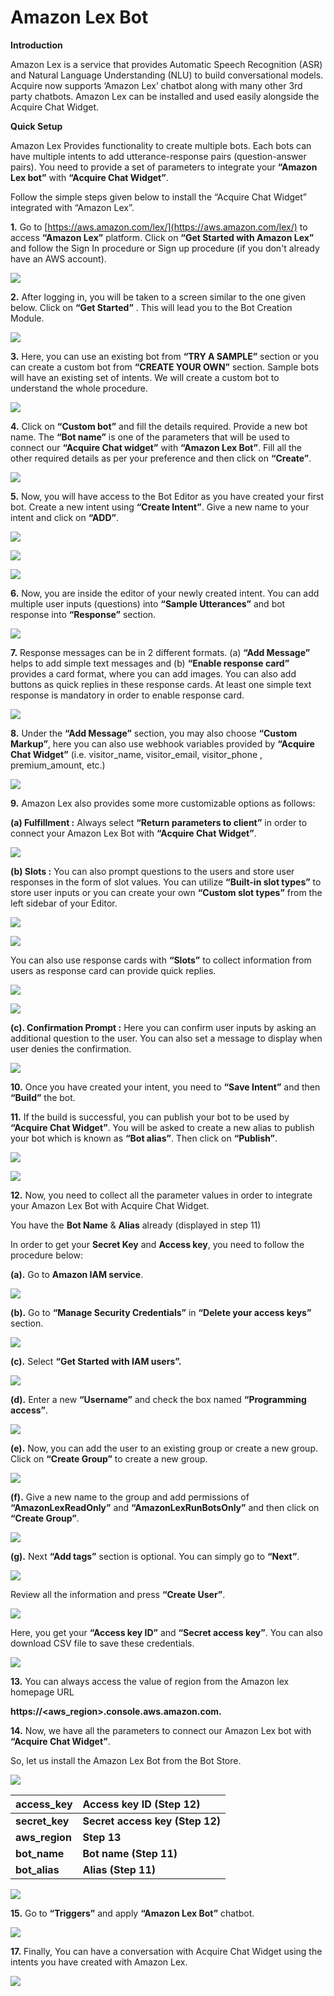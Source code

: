 # Amazon Lex Bot

**Introduction**

Amazon Lex is a service that provides Automatic Speech Recognition \(ASR\) and Natural Language Understanding \(NLU\) to build conversational models. Acquire now supports ‘Amazon Lex’ chatbot along with many other 3rd party chatbots. Amazon Lex can be installed and used easily alongside the Acquire Chat Widget.

**Quick Setup**

Amazon Lex Provides functionality to create multiple bots. Each bots can have multiple intents to add utterance-response pairs \(question-answer pairs\). You need to provide a set of parameters to integrate your **“Amazon Lex bot”** with **“Acquire Chat Widget”**.

Follow the simple steps given below to install the “Acquire Chat Widget” integrated with “Amazon Lex”.

**1.** Go to [https://aws.amazon.com/lex/](https://aws.amazon.com/lex/) to access **“Amazon Lex”** platform. Click on **“Get Started with Amazon Lex”** and follow the Sign In procedure or Sign up procedure \(if you don't already have an AWS account\).

![](https://lh3.googleusercontent.com/MhREm3s_1SPCD7CZWkQQXoVBYHX1yUJcpT-HkwdpuvsUFRqsqDthq5ZQrz9QYMuGZd-JBiX53aO0abagVJWP1LUShs8HWBfNkXQ53hbjR_K9HdxghV-99RgB7REZwVjMh1UzZOmh)

**2.** After logging in, you will be taken to a screen similar to the one given below. Click on **“Get Started”** . This will lead you to the Bot Creation Module.

![](https://lh6.googleusercontent.com/96R7IrsyfZf4xy7lntkSxT_j7MBWAt8_GIX1oImrivrsxXJJhpn1RBdp6pMJZ5BUNNQg1Se_51_-iVVoHbBAZ8ykba53fp9vLeOj6SLE2AsWOLxkad2LqNbz1_ZlLYv_RXa8a5iv)

**3.** Here, you can use an existing bot from **“TRY A SAMPLE”** section or you can create a custom bot from **“CREATE YOUR OWN”** section. Sample bots will have an existing set of intents. We will create a custom bot to understand the whole procedure.

![](https://lh3.googleusercontent.com/upEhSqHkrF6aHbKkm9tp1zSGxQmUc3SXfF_W2z29PekRYfP8k3rRARIfwK-XvNJuBtr6wUFiBp9E3prbDKyC8oahbl4vn1EDgK1NgUcU90y6bYp4bgpuuZNgGKjpy0RXI7m4oRHW)

**4.** Click on **“Custom bot”** and fill the details required. Provide a new bot name. The **“Bot name”** is one of the parameters that will be used to connect our **“Acquire Chat widget”** with **“Amazon Lex Bot”**. Fill all the other required details as per your preference and then click on **“Create”**.

![](https://lh5.googleusercontent.com/K8h-7snnqUR8KREm0vzL2NuoatfQk-fkhse9Cln1qgm4etpDE7iYwec4fpt_PTzErvovML6-c-i33YTYkFxvCWgcPTgfldYDYxtw_wmJ759UdcitieiirHyC4pqE3FLEp9Sc0PkJ)

**5.** Now, you will have access to the Bot Editor as you have created your first bot. Create a new intent using **“Create Intent”**. Give a new name to your intent and click on **“ADD”**.

![](https://lh5.googleusercontent.com/wmPT1Q2mF8Zb1XF6umO4jlXxR256jJ92tYqa1axNFTWd1yUhYEafZCjkDBIycM2orj9uXUkPsYwoIj_03CYJlZuSq-nqNrf-qr0ySXTzyxa_mlNFlQc_Uw-CENoUDgFzyHLmWgIb)

![](https://lh4.googleusercontent.com/T_BUi2uZePsEhu1NV0XDGGbAX4fV59XqTyK4U70o4QTH4o2QyR8wirjKAy80nWC3XnQoU6T8-NJ6zNJRq_5cgQUA7tk9Riis9M-qBvZl6cBVHe4XmLkbihKcq2DA8GeR3qkhL2Up)

![](https://lh5.googleusercontent.com/nNDCVGCEW5IS4G6r82gmLdaJPYHLY8yoAcAB9r3QPj6JPxK4yKDLl_85WSMQ5OCmKbogBf1FW_mxfr0iYMGoJ421eijSQmUPVx8vwPixWrbrTA_SG5kZmWu-vy4jUlKfMroemCAF)

**6.** Now, you are inside the editor of your newly created intent. You can add multiple user inputs \(questions\) into **“Sample Utterances”** and bot response into **“Response”** section. 

![](https://lh3.googleusercontent.com/piUfIIn1J_yXSVoltqirRKKpJbY9cavn4ia_qRBNAru57ma7P2-lCId9XrEqiTItE8AU7e40tWL3BWE-nigbJUgR5Ug-4f_belQ6ekpbP_Q-q5QPMmRvrn4gs8992jRuYgNzs5N5)

**7.** Response messages can be in 2 different formats. \(a\) **“Add Message”** helps to add simple text messages and \(b\) **“Enable response card”** provides a card format, where you can add images. You can also add buttons as quick replies in these response cards. At least one simple text response is mandatory in order to enable response card. 

![](https://lh6.googleusercontent.com/dx6iAXfUFDVEumOPAjuMobQZkJpOGZFekgUGr5PpVHpLYIhIquEWfx6WSjNwgx9pBUTIOYco8g4lW5VeuY9mpzJycuFm0Kc9hChNhWVABxvddB3X_Ci6WwvlRtKkuRKUwCyTbAvy)

**8.** Under the **“Add Message”** section, you may also choose **“Custom Markup”**, here you can also use webhook variables provided by **“Acquire Chat Widget”** \(i.e. visitor\_name, visitor\_email, visitor\_phone , premium\_amount, etc.\)

![](https://lh6.googleusercontent.com/N8aZiskKm0Mw3rGTuMJI3UcRXxtHv-aNJjkf_YEMrmnj19EVO4aFlQzqPLYgv0YSNRpXnBKfhmnkovW14HAwwT-13-6fZ_pXKO3OWtPugeoVkJCEYAzpRlnV4VPA4gPV70YO4KwI)

**9.** Amazon Lex also provides some more customizable options as follows:

**\(a\) Fulfillment :** Always select **“Return parameters to client”** in order to connect your Amazon Lex Bot with **“Acquire Chat Widget”**.

![](https://lh6.googleusercontent.com/Yz89vYS5lBLN4VSQyJmV9PNkyhme0zIneAGM-QkKvFqMEnNUuV29_pbmwOBWwd5MVaYUKorCstwyHIuyagK-27OW38ifi7PHfdbRQ3MlFiQMUVoX4-KGN6DrNUBjvViQtPrfMp-U)

**\(b\) Slots :** You can also prompt questions to the users and store user responses in the form of slot values. You can utilize **“Built-in slot types”** to store user inputs or you can create your own **“Custom slot types”** from the left sidebar of your Editor.

![](https://lh3.googleusercontent.com/YEeufDlU8ztcMZWOhZj9qHHqfnPUeuyT-OprAStMrgBK8iDJJKPzrrx8W3kI4LAa95RmRuNah0-TxPeai7pJ_hzsuyyu7mQTtjTYflwHjww-ErCOxl7FRyZ_N8F_-ialY24esjLN)

![](https://lh4.googleusercontent.com/KsWh_mB39aQDFpYL5c1ytDM5vRIp6E_xVQ0TWbfexnn_xZWW4C58yRam0Y7Yu6YBjPACgfYcXoBGPk8354pRkO3fbSb5P9P5YRXw1qzvemXh1sBInGx5de7UTFzFPS08jRxZdUg1)

You can also use response cards with **“Slots”** to collect information from users as response card can provide quick replies.

![](https://lh3.googleusercontent.com/7z_dIW1z05Z1OGLPQoBguZ19cysOCjUJ68FECLTubtwpgaiOH1v3XASVhVMFnMUAE6jLz-_v9FbjBERpTr7-P60-ue2sbtiWIlHohkpwdv8wz6599dFllZWdH9Uv_5pFM0PnwGHl)

![](https://lh3.googleusercontent.com/OMUCH38CfArGFGx-7WBRl1YBqWVcGhxtKySGwHHUsyN4FdRUhSWJa1cjkE4fCBC7Kke4r6CH780xBRiTbIMOD3V_ma8YVNsfIyb_y_f8yVft_rgXvNvDz0up4xINkiTm6ZlHWH7R)

**\(c\). Confirmation Prompt :** Here you can confirm user inputs by asking an additional question to the user. You can also set a message to display when user denies the confirmation.

![](https://lh5.googleusercontent.com/Ou9qkAgvforH8TZ_WYCjF4NxcchcGtN299_Sr-PmvoOlOPtBP4V-nUdmjFF_yxRQaWRxVFf66aY9-Hy3v0koj7X1mQE7FnHcvqkSLITKQcXWihVdlomtnuiLDKJgcCG31RejSxXn)

**10.** Once you have created your intent, you need to **“Save Intent”** and then **“Build”** the bot.

**11.** If the build is successful, you can publish your bot to be used by **“Acquire Chat Widget”**. You will be asked to create a new alias to publish your bot which is known as **“Bot alias”**. Then click on **“Publish”**.

![](https://lh4.googleusercontent.com/b0fO0tHdhqvhwRciR9fqWN8Nde0Ek0ypH0cQJw1hp-1et-mRLPsKJyzQZs0trklfvFLD4A6Bt6_i591BIGcUugji9q7HpIUd-vzkfNdIgBlXjFsyNSgk3hQrCR5uifAX3r3mY9vj)

![](https://lh3.googleusercontent.com/opgeZMBQ2wYG9yeDXmRrmGtJ3v7EJxkiuAjxhK8HaI4FeBZyrYM79jy8hN-Blh5sr0kzAkhxdF8TyIbCZBGbciYvt1l-zM-1GHJJJt0RIfpylVrWDXUG1CagEBIsC_Ntg6oyKhDR)

**12.** Now, you need to collect all the parameter values in order to integrate your Amazon Lex Bot with Acquire Chat Widget.

You have the **Bot Name** & **Alias** already \(displayed in step 11\)

In order to get your **Secret Key** and **Access key**, you need to follow the procedure below:

**\(a\).** Go to **Amazon IAM service**.

![](https://lh6.googleusercontent.com/ABOT56wtHZAkQbSrggD4QyQVrx-SNNuVWNfkFtO2hL2yhHdC7ZxwVIs9SLUQPrh55BJ92Jdzb1PKaUcd3WXhNE95b5IorsUkJN7nCmN8yeKwlwpfoJukpSTJLr8IXW2amjqbZWpM)

**\(b\).** Go to **“Manage Security Credentials”** in **“Delete your access keys”** section.

![](https://lh5.googleusercontent.com/WS7ftn6nyMxkpfOrwPmE0a8h07A0nR_RmjwjZp0YK2PPBQ8C_TYbNmBQHlIEOSmdhpdhGmBUHGdaaSBnCIs6Zm1SRhbxY7NqWx7JaFW20GDnGpTlpIwa5c4zDSqG-MBCSp0CPQAj)

**\(c\).** Select **“Get Started with IAM users”.**

![](https://lh4.googleusercontent.com/6viX7hOcuyoLK9E45fibd-psDXz3VTrdU_QkVzUMn2FdG9leN3vVaMz8CtTC7ywBRpgm0Gl8OjfbJ8eXNVfH8OLW70430Du6Whzy59vd77HG_HDd1xcSchNRVhaZpjmYlnCFXr3f)

**\(d\).** Enter a new **“Username”** and check the box named **“Programming access”**.

![](https://lh5.googleusercontent.com/0fuX6I9p9L81irwQT0Rn8Hs_DU59SuG2qS-t5-aeLbpji2s41t3zjESLMhkMBbugsfFe-kQ0h1tiLIh4vXwvg2uEorKMXCmvfuhtZ-BdRH06ZIAlHTn9gJtB1lRuUf7TBSQxXUc1)

**\(e\).** Now, you can add the user to an existing group or create a new group. Click on **“Create Group”** to create a new group.

![](https://lh6.googleusercontent.com/TTO164VKEbrmHv-f_4Dzv39QfM7eCbR09iLaSysIM3wn-xHx9PgKwnmnPntTkwkbPJg-S0o5Dcofw7D95gkWz97OWP4HTKX0dJO8GknLy38xjtIbjwtHKaErFFRFweFYZ-uFPUKd)

**\(f\).** Give a new name to the group and add permissions of **“AmazonLexReadOnly”** and **“AmazonLexRunBotsOnly”** and then click on **“Create Group”**.

![](https://lh5.googleusercontent.com/mr0q2UxdvamnmxBp3gzLRZbYviJG51fDAoV9jfpN0LXv1Q1rhd7kUfqVwwIonY0VFt5qeQZCIm2WavOApPf4Kk16DFn-Ps7DZXDO0wPHEhDKIqjRIPqQzcaIRi5kAm1IDicH3-6f)

**\(g\).** Next **“Add tags”** section is optional. You can simply go to **“Next”**.

![](https://lh5.googleusercontent.com/8mL0LcnechltCw4fjEjJlt-YllPHoPFH2l8D8jl40wv2bhUxQq1qOpH__Q1-DJ8wKR-g2OQQPCPO6M1My9C_o81sppLAZeeBGHyZiBASS_H2ae81i6-A0S4civVLWLtR7eIPCbRz)

Review all the information and press **“Create User”**.

![](https://lh5.googleusercontent.com/UiM5cmdF0KP9ycvETMmJgykbFdEWBJ1GWSTyTR9Rei6dPv5Vu5g8uRgMmm7W7rp4ZTodB0vvFiOsgGCtAfN41UMSrLPXnb2CTrBKmX0Vqp2LFqaRJ7ASMnLGXAX0W39jPfB9T0Jw)

Here, you get your **“Access key ID”** and **“Secret access key”**. You can also download CSV file to save these credentials.

![](https://lh5.googleusercontent.com/Yuk5VU30dt2jhDi83Z4TqUGrAjvkpwGodBi99J2rPruZH8dYsNZLpz--Rshd2N5S9sEYFrDzN5E5az5gS-dtSsDCVir_cvjVPmQnpeMCi7EhTXDvtY1ajtU78bV5pPu9nEkHZlF_)

**13.** You can always access the value of region from the Amazon lex homepage URL

**https://&lt;aws\_region&gt;.console.aws.amazon.com.**  


**14.** Now, we have all the parameters to connect our Amazon Lex bot with **“Acquire Chat Widget”**. 

So, let us install the Amazon Lex Bot from the Bot Store.

![](https://lh6.googleusercontent.com/1Wp4S5SiP9ODkz3A09E_ldp-kpHPqe62KrCCAPXNHhE7zx9qapDAa0XTLOlvSFbJArdEC-kIJBp9rH78P57Hr3wrArsK-L437AB1GgpanKZVRzS9M5dC8GI1pTUztf48Uhk05PcI)

| **access\_key** | **Access key ID \(Step 12\)** |
| :--- | :--- |
| **secret\_key** | **Secret access key \(Step 12\)** |
| **aws\_region** | **Step 13** |
| **bot\_name** | **Bot name \(Step 11\)** |
| **bot\_alias** | **Alias \(Step 11\)** |

![](https://lh5.googleusercontent.com/E_6xWeyLz8sEfEeufAGGPbXFAN2_3T8wjQ0me3m-L-wW2e73DCrfQt2xdgCZUdNU5QCVg3sWW2Azoz9qElaPkVMMKvp2wxfK4gTC-R4PhkIFGePmU280VzMPTc-9BHW6A9OhLxzS)

**15.** Go to **“Triggers”** and apply **“Amazon Lex Bot”** chatbot.

![](https://lh6.googleusercontent.com/VFrijx5e7fpNveJgbRQiRh4jcROeTTzhWh9l-01fHKhtt0KDas0_HGuYbXPuBp87BhgzKRQmVSWzFUReziWUFsppdGTY25Q-VGM6IfpdZHZJSFwj8ZmLuV7HFdkz2ZhNKzEZpNnM)

**17.** Finally, You can have a conversation with Acquire Chat Widget using the intents you have created with Amazon Lex.

![](https://lh4.googleusercontent.com/PZKo740yNA2wsYvLlWkLeoVkmOAkfMwab1oukwuKPZmuAw4fZSlitZZOw_OriUP6289PdPuC9Jmwyl7O-TERg6QXrkqWCwJEBGLzaWgza7R3ycqv7kubvuA9e3Yh_OYQbhRFz-vc)



